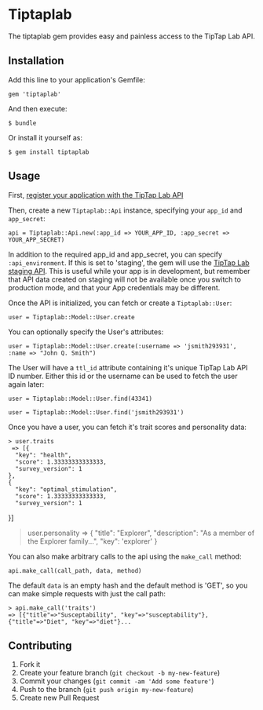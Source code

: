 # Tiptaplab

The tiptaplab gem provides easy and painless access to the TipTap Lab API.

## Installation

Add this line to your application's Gemfile:

    gem 'tiptaplab'

And then execute:

    $ bundle

Or install it yourself as:

    $ gem install tiptaplab

## Usage

First, [register your application with the TipTap Lab API][register]

Then, create a new `Tiptaplab::Api` instance, specifying your `app_id` and `app_secret`:

    api = Tiptaplab::Api.new(:app_id => YOUR_APP_ID, :app_secret => YOUR_APP_SECRET)

In addition to the required app_id and app_secret, you can specify `:api_environment`. If this is set to 'staging', the gem will use the [TipTap Lab staging API][staging]. This is useful while your app is in development, but remember that API data created on staging will not be available once you switch to production mode, and that your App credentials may be different.

Once the API is initialized, you can fetch or create a `Tiptaplab::User`:

    user = Tiptaplab::Model::User.create

You can optionally specify the User's attributes:

    user = Tiptaplab::Model::User.create(:username => 'jsmith293931', :name => "John Q. Smith")

The User will have a `ttl_id` attribute containing it's unique TipTap Lab API ID number. Either this id or the username can be used to fetch the user again later:

    user = Tiptaplab::Model::User.find(43341)

    user = Tiptaplab::Model::User.find('jsmith293931')

Once you have a user, you can fetch it's trait scores and personality data:

    > user.traits
     => [{
      "key": "health",
      "score": 1.33333333333333,
      "survey_version": 1
    },
    {
      "key": "optimal_stimulation",
      "score": 1.33333333333333,
      "survey_version": 1
   }]

   > user.personality
    => {
      "title": "Explorer",
      "description": "As a member of the Explorer family...",
      "key": 'explorer'
    }

You can also make arbitrary calls to the api using the `make_call` method:

    api.make_call(call_path, data, method)

The default `data` is an empty hash and the default method is 'GET', so you can make simple requests with just the call path:

    > api.make_call('traits')
    => [{"title"=>"Susceptability", "key"=>"susceptability"}, {"title"=>"Diet", "key"=>"diet"}...


[register]: https://api.tiptap.com/oauth/applications
[staging]: http://api.staging.tiptap.com

## Contributing

1. Fork it
2. Create your feature branch (`git checkout -b my-new-feature`)
3. Commit your changes (`git commit -am 'Add some feature'`)
4. Push to the branch (`git push origin my-new-feature`)
5. Create new Pull Request
